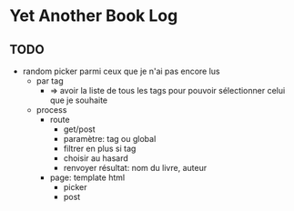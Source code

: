 # Yet Another Book Log

## TODO

- random picker parmi ceux que je n'ai pas encore lus
    - par tag
        - => avoir la liste de tous les tags pour pouvoir sélectionner celui que je souhaite
    - process
        - route
            - get/post
            - paramètre: tag ou global
            - filtrer en plus si tag
            - choisir au hasard
            - renvoyer résultat: nom du livre, auteur
        - page: template html
            - picker
            - post
